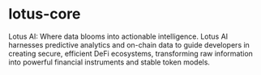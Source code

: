 # lotus-core
Lotus AI: Where data blooms into actionable intelligence. Lotus AI harnesses predictive analytics and on-chain data to guide developers in creating secure, efficient DeFi ecosystems, transforming raw information into powerful financial instruments and stable token models.

